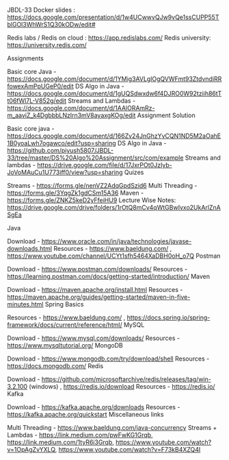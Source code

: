 JBDL-33
Docker slides : https://docs.google.com/presentation/d/1w4UCwwvQJw9vQe1ssCUPP55TblGOl3WhWrS1Q30kODw/edit#

Redis labs / Redis on cloud : https://app.redislabs.com/ Redis university: https://university.redis.com/

Assignments

Basic core Java - https://docs.google.com/document/d/1YMig3AVLglOgQVWFmt93ZtdvndiRRfowexAmPpUGeP0/edit
DS Algo in Java - https://docs.google.com/document/d/1gUQSdwxdw6f4DJRO0W92tziih86tTt06fWl7L-V852g/edit
Streams and Lambdas - https://docs.google.com/document/d/1AAlORAmRz-m_aaviZ_k4DgbbbLNzlrn3mV8ayaxgKOg/edit
Assignment Solution

Basic core java - https://docs.google.com/document/d/166Zv24JnGhzYvCQN1ND5M2aOahE1B0yoaLwh7ogawco/edit?usp=sharing
DS Algo in Java - https://github.com/piyush5807/JBDL-33/tree/master/DS%20Algo%20Assignment/src/com/example
Streams and lambdas - https://drive.google.com/file/d/17JxrPOt0JzIyb-JoVoMAuCu1U773iff0/view?usp=sharing
Quizes

Streams - https://forms.gle/nenVZ2AdqGpdSzid6
Multi Threading - https://forms.gle/3YqgZk1gdCSm15A36
Maven - https://forms.gle/ZNKZ5keD2yFfeiHU9
Lecture Wise Notes: https://drive.google.com/drive/folders/1rOtQ8mCv4qWtGBwIvxo2UkArlZnASgEa

Java

Download - https://www.oracle.com/in/java/technologies/javase-downloads.html
Resources - https://www.baeldung.com/ , https://www.youtube.com/channel/UCYt1sfh5464XaDBH0oH_o7Q
Postman

Download - https://www.postman.com/downloads/
Resources - https://learning.postman.com/docs/getting-started/introduction/
Maven

Download - https://maven.apache.org/install.html
Resources - https://maven.apache.org/guides/getting-started/maven-in-five-minutes.html
Spring Basics

Resources - https://www.baeldung.com/ , https://docs.spring.io/spring-framework/docs/current/reference/html/
MySQL

Download - https://www.mysql.com/downloads/
Resources - https://www.mysqltutorial.org/
MongoDB

Download - https://www.mongodb.com/try/download/shell
Resources - https://docs.mongodb.com/
Redis

Download - https://github.com/microsoftarchive/redis/releases/tag/win-3.2.100 (windows) , https://redis.io/download
Resources - https://redis.io/
Kafka

Download - https://kafka.apache.org/downloads
Resources - https://kafka.apache.org/quickstart
Miscellaneous links

Multi Threading - https://www.baeldung.com/java-concurrency
Streams + Lambdas - https://link.medium.com/pwFwKG1Grqb, https://link.medium.com/1tyR6i3Grqb, https://www.youtube.com/watch?v=1OpAgZvYXLQ, https://www.youtube.com/watch?v=F73kB4XZQ4I
